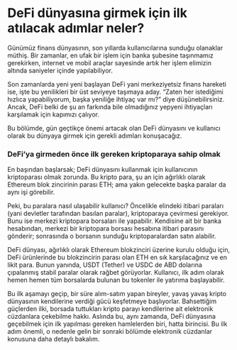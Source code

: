 # DeFi dünyasına girmek için ilk atılacak adımlar neler?

Günümüz finans dünyasının, son yıllarda kullanıcılarına sunduğu olanaklar müthiş. Bir zamanlar, en ufak bir işlem için banka şubesine taşınmamız gerekirken, internet ve mobil araçlar sayesinde artık her işlem elimizin altında saniyeler içinde yapılabiliyor.

Son zamanlarda yeni yeni başlayan DeFi yani merkeziyetsiz finans hareketi ise, işte bu yenilikleri bir üst seviyeye taşımaya aday. “Zaten her istediğimi hızlıca yapabiliyorum, başka yeniliğe ihtiyaç var mı?” diye düşünebilirsiniz. Ancak, DeFi belki de şu an farkında bile olmadığınız yepyeni ihtiyaçları karşılamak için kapımızı çalıyor.

Bu bölümde, gün geçtikçe önemi artacak olan DeFi dünyasını ve kullanıcı olarak bu dünyaya girmek için gerekli adımları konuşacağız.

### DeFi’ya girmeden önce ilk gereken kriptoparaya sahip olmak

En başından başlarsak; DeFi dünyasını kullanmak için kullanıcının kriptoparası olmak zorunda. Bu kripto para, şu an için ağırlıklı olarak Ethereum blok zincirinin parası ETH; ama yakın gelecekte başka paralar da aynı işi görebilir.

Peki, bu paralara nasıl ulaşabilir kullanıcı? Öncelikle elindeki itibari paraları \(yani devletler tarafından basılan paralar\), kriptoparaya çevirmesi gerekiyor. Bunu ise merkezi kriptopara borsaları ile yapabilir. Kendisine ait bir banka hesabından, merkezi bir kriptopara borsası hesabına itibari parasını gönderir; sonrasında o borsanın sunduğu kriptoparalardan satın alabilir.

DeFi dünyası, ağırlıklı olarak Ethereum blokzinciri üzerine kurulu olduğu için, DeFi ürünlerinde bu blokzincirin parası olan ETH en sık karşılacağınız ve en likit para. Bunun yanında, USDT \(Tether\) ve USDC de ABD dolarına çıpalanmış stabil paralar olarak rağbet görüyorlar. Kullanıcı, ilk adım olarak hemen hemen tüm borsalarda bulunan bu tokenler ile yatırıma başlayabilir.

Bu ilk aşamayı geçip, bir süre alım-satım yapan bireyler, yavaş yavaş kripto dünyasının kendilerine verdiği gücü keşfetmeye başlıyorlar. Bahsettiğim güçlerden ilki, borsada tuttukları kripto parayı kendilerine ait elektronik cüzdanlara çekebilme hakkı. Aslında bu, aynı zamanda, DeFi dünyasına geçebilmek için ilk yapılması gereken hamlelerden biri, hatta birincisi. Bu ilk adım önemli, o nedenle gelin bir sonraki bölümde elektronik cüzdanlar konusuna daha detaylı bakalım.

